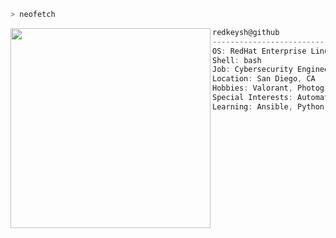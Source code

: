 ```zsh
> neofetch
```

<img align="left" src="https://i.pinimg.com/474x/ec/3f/69/ec3f69f5bcd59d6ea5f8830809383b82.jpg" width="320" /> 

```csharp
redkeysh@github
-------------------------
OS: RedHat Enterprise Linux 9.5 x86_64
Shell: bash
Job: Cybersecurity Engineer
Location: San Diego, CA
Hobbies: Valorant, Photography, Drones
Special Interests: Automation, Privacy, Security, Discord Bots, Databases, API's
Learning: Ansible, Python, TypeScript
```
